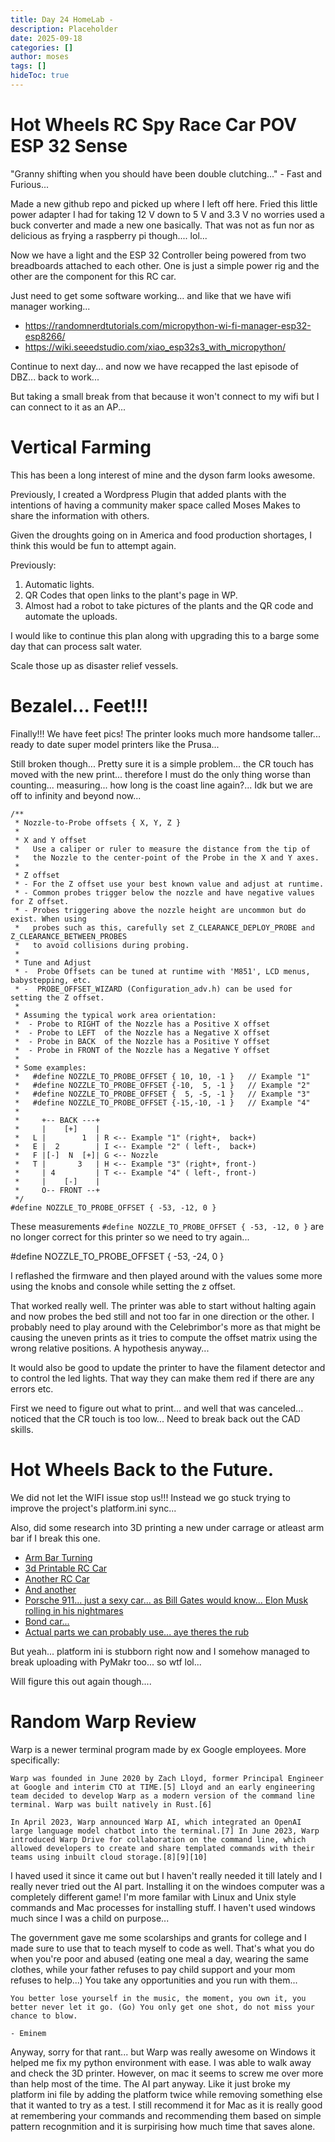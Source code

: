 ```yaml
---
title: Day 24 HomeLab - 
description: Placeholder
date: 2025-09-18
categories: []
author: moses
tags: []
hideToc: true
---
```


# Hot Wheels RC Spy Race Car POV ESP 32 Sense

"Granny shifting when you should have been double clutching..." - Fast and Furious...

Made a new github repo and picked up where I left off here. 
Fried this little power adapter I had for taking 12 V down to 5 V and 3.3 V no worries used a buck converter and made a new one basically.
That was not as fun nor as delicious as frying a raspberry pi though.... lol...

Now we have a light and the ESP 32 Controller being powered from two breadboards attached to each other. One is just a simple power rig and the other are the component for this RC car.

Just need to get some software working... and like that we have wifi manager working...

- https://randomnerdtutorials.com/micropython-wi-fi-manager-esp32-esp8266/
- https://wiki.seeedstudio.com/xiao_esp32s3_with_micropython/

Continue to next day... and now we have recapped the last episode of DBZ... back to work...

But taking a small break from that because it won't connect to my wifi but I can connect to it as an AP...

# Vertical Farming

This has been a long interest of mine and the dyson farm looks awesome.

Previously, I created a Wordpress Plugin that added plants with the intentions of having a community maker space called Moses Makes to share the information with others.

Given the droughts going on in America and food production shortages, I think this would be fun to attempt again.

Previously:

1. Automatic lights.
2. QR Codes that open links to the plant's page in WP.
3. Almost had a robot to take pictures of the plants and the QR code and automate the uploads.

I would like to continue this plan along with upgrading this to a barge some day that can process salt water.

Scale those up as disaster relief vessels.

# Bezalel... Feet!!!

Finally!!! We have feet pics! The printer looks much more handsome taller... ready to date super model printers like the Prusa...

Still broken though... Pretty sure it is a simple problem... the CR touch has moved with the new print... therefore I must do the only thing worse than counting... 
measuring... how long is the coast line again?... Idk but we are off to infinity and beyond now...

```
/**
 * Nozzle-to-Probe offsets { X, Y, Z }
 *
 * X and Y offset
 *   Use a caliper or ruler to measure the distance from the tip of
 *   the Nozzle to the center-point of the Probe in the X and Y axes.
 *
 * Z offset
 * - For the Z offset use your best known value and adjust at runtime.
 * - Common probes trigger below the nozzle and have negative values for Z offset.
 * - Probes triggering above the nozzle height are uncommon but do exist. When using
 *   probes such as this, carefully set Z_CLEARANCE_DEPLOY_PROBE and Z_CLEARANCE_BETWEEN_PROBES
 *   to avoid collisions during probing.
 *
 * Tune and Adjust
 * -  Probe Offsets can be tuned at runtime with 'M851', LCD menus, babystepping, etc.
 * -  PROBE_OFFSET_WIZARD (Configuration_adv.h) can be used for setting the Z offset.
 *
 * Assuming the typical work area orientation:
 *  - Probe to RIGHT of the Nozzle has a Positive X offset
 *  - Probe to LEFT  of the Nozzle has a Negative X offset
 *  - Probe in BACK  of the Nozzle has a Positive Y offset
 *  - Probe in FRONT of the Nozzle has a Negative Y offset
 *
 * Some examples:
 *   #define NOZZLE_TO_PROBE_OFFSET { 10, 10, -1 }   // Example "1"
 *   #define NOZZLE_TO_PROBE_OFFSET {-10,  5, -1 }   // Example "2"
 *   #define NOZZLE_TO_PROBE_OFFSET {  5, -5, -1 }   // Example "3"
 *   #define NOZZLE_TO_PROBE_OFFSET {-15,-10, -1 }   // Example "4"
 *
 *     +-- BACK ---+
 *     |    [+]    |
 *   L |        1  | R <-- Example "1" (right+,  back+)
 *   E |  2        | I <-- Example "2" ( left-,  back+)
 *   F |[-]  N  [+]| G <-- Nozzle
 *   T |       3   | H <-- Example "3" (right+, front-)
 *     | 4         | T <-- Example "4" ( left-, front-)
 *     |    [-]    |
 *     O-- FRONT --+
 */
#define NOZZLE_TO_PROBE_OFFSET { -53, -12, 0 }
```

These measurements `#define NOZZLE_TO_PROBE_OFFSET { -53, -12, 0 }` are no longer correct for this printer so we need to try again...

#define NOZZLE_TO_PROBE_OFFSET { -53, -24, 0 }

I reflashed the firmware and then played around with the values some more using the knobs and console while setting the z offset.

That worked really well. The printer was able to start without halting again and now probes the bed still and not too far in one direction or the other.
I probably need to play around with the Celebrimbor's more as that might be causing the uneven prints as it tries to compute the offset matrix using the wrong relative positions.
A hypothesis anyway...

It would also be good to update the printer to have the filament detector and to control the led lights. That way they can make them red if there are any errors etc.

First we need to figure out what to print... and well that was canceled... noticed that the CR touch is too low...
Need to break back out the CAD skills.

# Hot Wheels Back to the Future.

We did not let the WIFI issue stop us!!! Instead we go stuck trying to improve the project's platform.ini sync...

Also, did some research into 3D printing a new under carrage or atleast arm bar if I break this one.

- [Arm Bar Turning](https://www.thingiverse.com/thing:4709196)
- [3d Printable RC Car](https://www.thingiverse.com/thing:4892947)
- [Another RC Car](https://www.thingiverse.com/thing:19196)
- [And another](https://www.thingiverse.com/thing:5768730)
- [Porsche 911... just a sexy car... as Bill Gates would know... Elon Musk rolling in his nightmares](https://www.thingiverse.com/thing:4899043)
- [Bond car...](https://www.thingiverse.com/thing:6890421)
- [Actual parts we can probably use... aye theres the rub](https://www.thingiverse.com/thing:6858455/files)

But yeah... platform ini is stubborn right now and I somehow managed to break uploading with PyMakr too... so wtf lol...

Will figure this out again though....

# Random Warp Review

Warp is a newer terminal program made by ex Google employees. More specifically:

```
Warp was founded in June 2020 by Zach Lloyd, former Principal Engineer at Google and interim CTO at TIME.[5] Lloyd and an early engineering team decided to develop Warp as a modern version of the command line terminal. Warp was built natively in Rust.[6]

In April 2023, Warp announced Warp AI, which integrated an OpenAI large language model chatbot into the terminal.[7] In June 2023, Warp introduced Warp Drive for collaboration on the command line, which allowed developers to create and share templated commands with their teams using inbuilt cloud storage.[8][9][10]
```

I haved used it since it came out but I haven't really needed it till lately and I really never tried out the AI part. 
Installing it on the windoes computer was a completely different game! I'm more familar with Linux and Unix style commands and Mac processes for installing stuff.
I haven't used windows much since I was a child on purpose... 

The government gave me some scolarships and grants for college and I made sure to use that to teach myself to code as well.
That's what you do when you're poor and abused (eating one meal a day, wearing the same clothes, while your father refuses to pay child support and your mom refuses to help...)
You take any opportunities and you run with them...

```
You better lose yourself in the music, the moment, you own it, you better never let it go. (Go) You only get one shot, do not miss your chance to blow.

- Eminem
```

Anyway, sorry for that rant... but Warp was really awesome on Windows it helped me fix my python environment with ease. I was able to walk away and check the 3D printer.
However, on mac it seems to screw me over more than help most of the time. The AI part anyway. Like it just broke my platform ini file by adding the platform twice while removing something else that it wanted to try as a test. I still recommend it for Mac as it is really good at remembering your commands and recommending them based on simple pattern recognmition and it is surpirising how much time that saves alone. 



